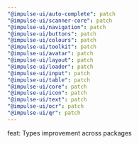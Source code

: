 ```yaml
---
"@impulse-ui/auto-complete": patch
"@impulse-ui/scanner-core": patch
"@impulse-ui/navigation": patch
"@impulse-ui/buttons": patch
"@impulse-ui/colours": patch
"@impulse-ui/toolkit": patch
"@impulse-ui/avatar": patch
"@impulse-ui/layout": patch
"@impulse-ui/loader": patch
"@impulse-ui/input": patch
"@impulse-ui/table": patch
"@impulse-ui/core": patch
"@impulse-ui/icon": patch
"@impulse-ui/text": patch
"@impulse-ui/ocr": patch
"@impulse-ui/qr": patch
---
```


feat: Types improvement across packages
